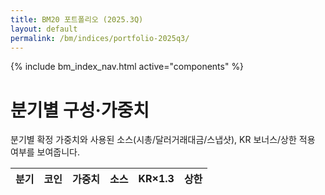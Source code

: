 ```yaml
---
title: BM20 포트폴리오 (2025.3Q)
layout: default
permalink: /bm/indices/portfolio-2025q3/
---
```

{% include bm_index_nav.html active="components" %}


# 분기별 구성·가중치

<p>분기별 확정 가중치와 사용된 소스(시총/달러거래대금/스냅샷), KR 보너스/상한 적용 여부를 보여줍니다.</p>

<table id="wq" style="width:100%;border-collapse:collapse">
  <thead>
    <tr>
      <th style="text-align:left">분기</th>
      <th style="text-align:left">코인</th>
      <th style="text-align:right">가중치</th>
      <th style="text-align:left">소스</th>
      <th style="text-align:center">KR×1.3</th>
      <th style="text-align:center">상한</th>
    </tr>
  </thead>
  <tbody></tbody>
</table>

<script>
const WQ_CSV = "https://docs.google.com/spreadsheets/d/e/2PACX-1vTndyrPd3WWwFtfzv2CZxJeDcH-l8ibQIdO5ouYS4HsaGpbeXQQbs6WEr9qPqqZbRoT6cObdFxJpief/pub?gid=1645238012&single=true&output=csv";

async function getCsv(u){const r=await fetch(u+(u.includes('?')?'&':'?')+'v='+Date.now(),{cache:'no-store'});if(!r.ok)throw new Error(r.status);return r.text();}
function parseCsv(t){
  const L=t.trim().split(/\r?\n/), H=L.shift().split(",");
  const I=k=>H.indexOf(k);
  return L.map(l=>{
    const c=l.split(",");
    return {
      q:c[I("quarter")],
      coin:c[I("coin_id")] || c[I("symbol")] || "",
      w:parseFloat(c[I("weight")]),
      src:(c[I("source_used")]||"").trim(),
      kb:(c[I("kr_bonus")]||c[I("kr_bonus_applied")]||"").toLowerCase()==="true",
      cap:(c[I("cap_applied")]||"").toLowerCase()==="true"
    };
  }).filter(r=>Number.isFinite(r.w));
}
function renderRows(rows){
  // 분기+코인 정렬
  rows.sort((a,b)=>a.q.localeCompare(b.q)||a.coin.localeCompare(b.coin));
  const tb=document.querySelector("#wq tbody");
  tb.innerHTML = rows.map(r=>`
    <tr>
      <td>${r.q}</td>
      <td>${r.coin}</td>
      <td style="text-align:right">${(r.w*100).toFixed(2)}%</td>
      <td>${r.src||"-"}</td>
      <td style="text-align:center">${r.kb?"예":"-"}</td>
      <td style="text-align:center">${r.cap?"적용":"-"}</td>
    </tr>`).join("");
}
getCsv(WQ_CSV).then(parseCsv).then(renderRows)
  .catch(e=>document.querySelector("#wq tbody").innerHTML=`<tr><td colspan="6">로드 실패: ${e.message}</td></tr>`);
</script>
